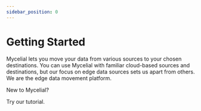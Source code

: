 ```yaml
---
sidebar_position: 0
---
```


# Getting Started

Mycelial lets you move your data from various sources to your chosen
destinations. You can use Mycelial with familiar cloud-based sources and
destinations, but our focus on edge data sources sets us apart from others. We
are the edge data movement platform.

New to Mycelial?

Try our tutorial.